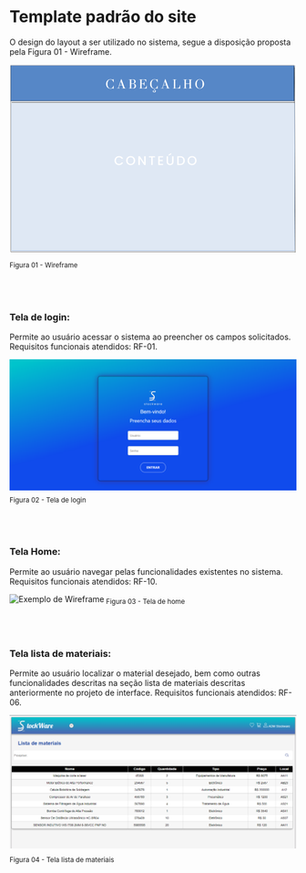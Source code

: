 # Template padrão do site 

 O design do layout a ser utilizado no sistema, segue  a disposição proposta pela Figura 01 - Wireframe.

 ![Exemplo de Wireframe](img/templatesw.png)<sub>  Figura 01 - Wireframe <sub>


<br>
<br>

### Tela de login:

 Permite ao usuário acessar o sistema ao preencher os campos solicitados. Requisitos funcionais atendidos: RF-01.

![Exemplo de Wireframe](img/9-tela-login-proj.PNG) <sub> Figura 02 - Tela de login<sub>


<br>
<br>

### Tela Home:
 Permite ao usuário navegar pelas funcionalidades existentes no sistema.  Requisitos funcionais atendidos: RF-10.

![Exemplo de Wireframe](img/18-tela-home-admin-proj.PNG)<sub> Figura 03 - Tela de home <sub>


<br>
<br>

### Tela lista de materiais:

 Permite ao usuário localizar o material desejado, bem como outras funcionalidades descritas na seção lista de materiais descritas anteriormente no projeto de interface. Requisitos funcionais atendidos: RF-06.

![Exemplo de Wireframe](img/7-lista-materiais-proj.PNG)<sub> Figura 04 - Tela lista de materiais <sub>

